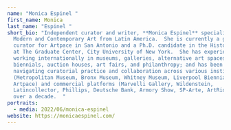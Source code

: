 ```yaml
---
name: "Monica Espinel "
first_name: Monica
last_name: "Espinel "
short_bio: "Independent curator and writer, **Monica Espinel** specialized in
  Modern and Contemporary Art from Latin America.  She is currently a guest
  curator for Artpace in San Antonio and a Ph.D. candidate in the History of Art
  at The Graduate Center, City University of New York.  She has experience
  working internationally in museums, galleries, alternative art spaces,
  biennials, auction houses, art fairs, and philanthropy; and has been
  navigating curatorial practice and collaboration across various institutional
  (Metropolitan Museum, Bronx Museum, Whitney Museum, Liverpool Biennial,
  Artpace) and commercial platforms (Marvelli Gallery, Wildenstein,
  Latincollector, Phillips, Deutsche Bank, Armory Show, SP-Arte, ArtRio) for
  over a decade.  "
portraits:
  - media: 2022/06/monica-espinel
website: https://monicaespinel.com/
---
```

